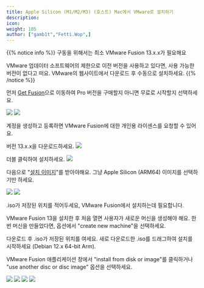 ```yaml
---
title: Apple Silicon (M1/M2/M3) (호스트) Mac에서 VMware로 설치하기
description:
icon:
weight: 105
author: ["gamb1t","Fetti.Wop",]
---
```


{{% notice info %}}
구동을 위해서는 최소 VMware Fusion 13.x.x가 필요해요

VMware 업데이터 소프트웨어의 제한으로 이전 버전을 사용하고 있다면, 사용 가능한 버전이 없다고 떠요. VMware의 웹사이트에서 다운로드 후 수동으로 설치하세요.
{{% /notice %}}


먼저 [Get Fusion](https://www.vmware.com/products/fusion.html)으로 이동하여 Pro 버전을 구매할지 아니면 무료로 시작할지 선택하세요.

![](vmwaretry.png)
![](vmwareregister.png)

계정을 생성하고 등록하면 VMware Fusion에 대한 개인용 라이센스를 요청할 수 있어요.

버전 13.x.x을 다운로드하세요.
![](VMWAREDL.png)


더블 클릭하여 설치하세요.
![](VmwareInstall.png)


다음으로 "[설치 이미지](https://www.kali.org/get-kali/#kali-installer-images)"를 받아야해요. 그냥 Apple Silicon (ARM64) 이미지를 선택하기만 하세요.

![](kaliwebsiteselection.png)
![](Kaliwebsiteselection2.png)

.iso가 저장된 위치를 적어두세요, VMware Fusion에서 설치하는데 필요합니다.

VMware Fusion 13을 설치한 후 처음 열면 사용자가 새로운 머신을 생성해야 해요. 한번 머신을 만들었다면, 옵션에서 "create new machine"을 선택하세요.

다운로드 후 .iso가 저장된 위치를 여세요.
새로 다운로드한 .iso를 드래그하여 설치를 시작하세요 (Debian 12.x 64-bit Arm).

VMware Fusion 애플리케이션 창에서 "install from disk or image"를 클릭하거나 "use another disc or disc image" 옵션을 선택하세요.

![](installkalivm.png)
![](kalivminstall2.png)
![](KaliVminstall3.png)
![](kalivminstall4.png)